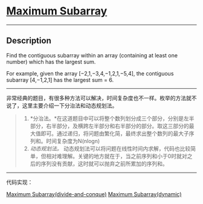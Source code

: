 # [Maximum Subarray](https://leetcode.com/problems/maximum-subarray/)

---

## Description

Find the contiguous subarray within an array (containing at least one number) which has the largest sum.

For example, given the array [−2,1,−3,4,−1,2,1,−5,4],
the contiguous subarray [4,−1,2,1] has the largest sum = 6.

---

非常经典的题目，有很多种方法可以解决，时间复杂度也不一样。枚举的方法就不说了，这里主要介绍一下分治法和动态规划法。

> 1.    *分治法。*在这道题目中可以将整个数列划分成三个部分，分别是左半部分，右半部分，及横跨左半部分和右半部分的部分。取这三部分的最大值即可。通过递归，将问题由繁化简，最终求出整个数列的最大子序列和。时间复杂度为N(nlogn)
> 2.    *动态规划法。* 动态规划法可以将问题在线性时间内求解，代码也比较简单，但相对难理解。关键的地方就在于，当之前序列和小于0时就对之后的序列没有贡献，这时就可以抛弃之前所累加的序列和。

---

代码实现：

[Maximum Subarray(divide-and-conque)](./MaximumSubarray1.py)
[Maximum Subarray(dynamic)](./MaximumSubarray2.py)

